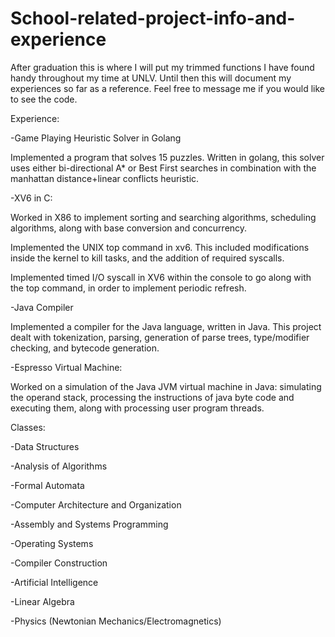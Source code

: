 # School-related-project-info-and-experience

After graduation this is where I will put my trimmed functions I have found handy throughout my time at UNLV.
Until then this will document my experiences so far as a reference. Feel free to message me if you would like to see the code.

Experience:

-Game Playing Heuristic Solver in Golang

Implemented a program that solves 15 puzzles. Written in golang, this solver uses either bi-directional A* or Best First searches in combination with the manhattan distance+linear conflicts heuristic.

-XV6 in C:

Worked in X86 to implement sorting and searching algorithms, scheduling algorithms, along with base conversion and concurrency.

Implemented the UNIX top command in xv6. This included modifications inside the kernel to kill tasks, and the addition of required syscalls.

Implemented timed I/O syscall in XV6 within the console to go along with the top command, in order to implement periodic refresh.

-Java Compiler

Implemented a compiler for the Java language, written in Java. This project dealt with tokenization, parsing, generation of parse trees, type/modifier checking, and bytecode generation.

-Espresso Virtual Machine:

Worked on a simulation of the Java JVM virtual machine in Java: simulating the operand stack, processing the instructions of java byte code and executing them, along with processing user program threads.

Classes:

-Data Structures

-Analysis of Algorithms

-Formal Automata

-Computer Architecture and Organization

-Assembly and Systems Programming

-Operating Systems

-Compiler Construction

-Artificial Intelligence

-Linear Algebra

-Physics (Newtonian Mechanics/Electromagnetics)
